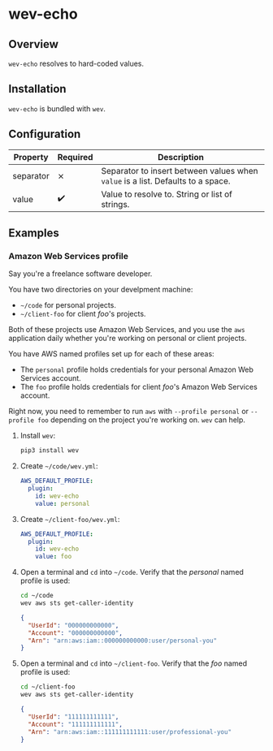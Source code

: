 # wev-echo

## Overview

`wev-echo` resolves to hard-coded values.

## Installation

`wev-echo` is bundled with `wev`.

## Configuration

| Property  | Required | Description                                                                     |
|-----------|----------|---------------------------------------------------------------------------------|
| separator | ⨯        | Separator to insert between values when `value` is a list. Defaults to a space. |
| value     | ✔️        | Value to resolve to. String or list of strings.                                 |

## Examples

### Amazon Web Services profile

Say you're a freelance software developer.

You have two directories on your develpment machine:

- `~/code` for personal projects.
- `~/client-foo` for client _foo_'s projects.

Both of these projects use Amazon Web Services, and you use the `aws` application daily whether you're working on personal or client projects.

You have AWS named profiles set up for each of these areas:

- The `personal` profile holds credentials for your personal Amazon Web Services account.
- The `foo` profile holds credentials for client _foo_'s Amazon Web Services account.

Right now, you need to remember to run `aws` with `--profile personal` or `--profile foo` depending on the project you're working on. `wev` can help.

1. Install `wev`:

    ```bash
    pip3 install wev
    ```

2. Create `~/code/wev.yml`:

    ```yaml
    AWS_DEFAULT_PROFILE:
      plugin:
        id: wev-echo
        value: personal
    ```

3. Create `~/client-foo/wev.yml`:

    ```yaml
    AWS_DEFAULT_PROFILE:
      plugin:
        id: wev-echo
        value: foo
    ```

4. Open a terminal and `cd` into `~/code`. Verify that the _personal_ named profile is used:

    ```bash
    cd ~/code
    wev aws sts get-caller-identity
    ```

    ```json
    {
      "UserId": "000000000000",
      "Account": "000000000000",
      "Arn": "arn:aws:iam::000000000000:user/personal-you"
    }
    ```

4. Open a terminal and `cd` into `~/client-foo`. Verify that the _foo_ named profile is used:

    ```bash
    cd ~/client-foo
    wev aws sts get-caller-identity
    ```

    ```json
    {
      "UserId": "111111111111",
      "Account": "111111111111",
      "Arn": "arn:aws:iam::111111111111:user/professional-you"
    }
    ```
